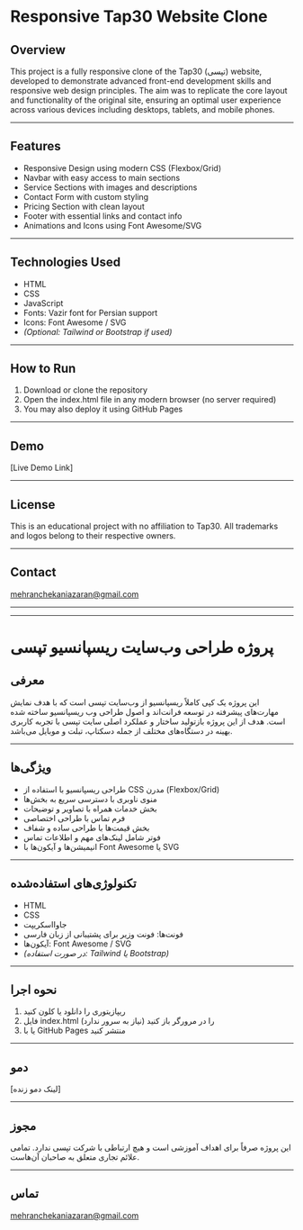 # Responsive Tap30 Website Clone

## Overview

This project is a fully responsive clone of the Tap30 (تپسی) website, developed to demonstrate advanced front-end development skills and responsive web design principles. The aim was to replicate the core layout and functionality of the original site, ensuring an optimal user experience across various devices including desktops, tablets, and mobile phones.

---

## Features

- Responsive Design using modern CSS (Flexbox/Grid)  
- Navbar with easy access to main sections  
- Service Sections with images and descriptions  
- Contact Form with custom styling  
- Pricing Section with clean layout  
- Footer with essential links and contact info  
- Animations and Icons using Font Awesome/SVG

---

## Technologies Used

- HTML  
- CSS  
- JavaScript  
- Fonts: Vazir font for Persian support  
- Icons: Font Awesome / SVG  
- *(Optional: Tailwind or Bootstrap if used)*

---

## How to Run

1. Download or clone the repository  
2. Open the index.html file in any modern browser (no server required)  
3. You may also deploy it using GitHub Pages

---

## Demo

[Live Demo Link] <!-- Add link when available -->

---

## License

This is an educational project with no affiliation to Tap30. All trademarks and logos belong to their respective owners.

---

## Contact

mehranchekaniazaran@gmail.com

---

---

# پروژه طراحی وب‌سایت ریسپانسیو تپسی

## معرفی

این پروژه یک کپی کاملاً ریسپانسیو از وب‌سایت تپسی است که با هدف نمایش مهارت‌های پیشرفته در توسعه فرانت‌اند و اصول طراحی وب ریسپانسیو ساخته شده است. هدف از این پروژه بازتولید ساختار و عملکرد اصلی سایت تپسی با تجربه کاربری بهینه در دستگاه‌های مختلف از جمله دسکتاپ، تبلت و موبایل می‌باشد.

---

## ویژگی‌ها

- طراحی ریسپانسیو با استفاده از CSS مدرن (Flexbox/Grid)  
- منوی ناوبری با دسترسی سریع به بخش‌ها  
- بخش خدمات همراه با تصاویر و توضیحات  
- فرم تماس با طراحی اختصاصی  
- بخش قیمت‌ها با طراحی ساده و شفاف  
- فوتر شامل لینک‌های مهم و اطلاعات تماس  
- انیمیشن‌ها و آیکون‌ها با Font Awesome یا SVG

---

## تکنولوژی‌های استفاده‌شده

- HTML  
- CSS  
- جاوااسکریپت  
- فونت‌ها: فونت وزیر برای پشتیبانی از زبان فارسی  
- آیکون‌ها: Font Awesome / SVG  
- *(در صورت استفاده: Tailwind یا Bootstrap)*

---

## نحوه اجرا

1. ریپازیتوری را دانلود یا کلون کنید  
2. فایل index.html را در مرورگر باز کنید (نیاز به سرور ندارد)  
3. یا با GitHub Pages منتشر کنید

---

## دمو

[لینک دمو زنده] <!-- بعداً اضافه شود -->

---

## مجوز

این پروژه صرفاً برای اهداف آموزشی است و هیچ ارتباطی با شرکت تپسی ندارد. تمامی علائم تجاری متعلق به صاحبان آن‌هاست.

---

## تماس

mehranchekaniazaran@gmail.com
